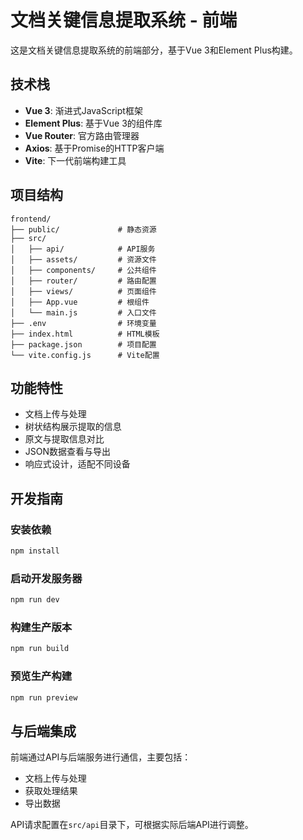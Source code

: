 # 文档关键信息提取系统 - 前端

这是文档关键信息提取系统的前端部分，基于Vue 3和Element Plus构建。

## 技术栈

- **Vue 3**: 渐进式JavaScript框架
- **Element Plus**: 基于Vue 3的组件库
- **Vue Router**: 官方路由管理器
- **Axios**: 基于Promise的HTTP客户端
- **Vite**: 下一代前端构建工具

## 项目结构

```
frontend/
├── public/             # 静态资源
├── src/
│   ├── api/            # API服务
│   ├── assets/         # 资源文件
│   ├── components/     # 公共组件
│   ├── router/         # 路由配置
│   ├── views/          # 页面组件
│   ├── App.vue         # 根组件
│   └── main.js         # 入口文件
├── .env                # 环境变量
├── index.html          # HTML模板
├── package.json        # 项目配置
└── vite.config.js      # Vite配置
```

## 功能特性

- 文档上传与处理
- 树状结构展示提取的信息
- 原文与提取信息对比
- JSON数据查看与导出
- 响应式设计，适配不同设备

## 开发指南

### 安装依赖

```bash
npm install
```

### 启动开发服务器

```bash
npm run dev
```

### 构建生产版本

```bash
npm run build
```

### 预览生产构建

```bash
npm run preview
```

## 与后端集成

前端通过API与后端服务进行通信，主要包括：

- 文档上传与处理
- 获取处理结果
- 导出数据

API请求配置在`src/api`目录下，可根据实际后端API进行调整。 